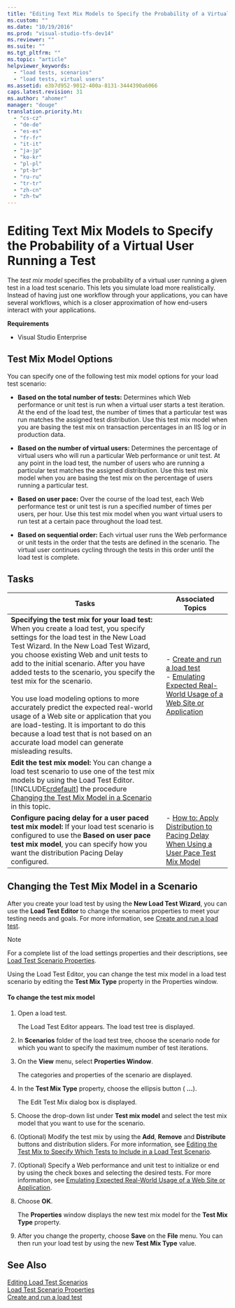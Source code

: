 ```yaml
---
title: "Editing Text Mix Models to Specify the Probability of a Virtual User Running a Test | testtitle"
ms.custom: ""
ms.date: "10/19/2016"
ms.prod: "visual-studio-tfs-dev14"
ms.reviewer: ""
ms.suite: ""
ms.tgt_pltfrm: ""
ms.topic: "article"
helpviewer_keywords: 
  - "load tests, scenarios"
  - "load tests, virtual users"
ms.assetid: e3b7d952-9012-400a-8131-3444390a6066
caps.latest.revision: 31
ms.author: "ahomer"
manager: "douge"
translation.priority.ht: 
  - "cs-cz"
  - "de-de"
  - "es-es"
  - "fr-fr"
  - "it-it"
  - "ja-jp"
  - "ko-kr"
  - "pl-pl"
  - "pt-br"
  - "ru-ru"
  - "tr-tr"
  - "zh-cn"
  - "zh-tw"
---
```

# Editing Text Mix Models to Specify the Probability of a Virtual User Running a Test
The *test mix model* specifies the probability of a virtual user running a given test in a load test scenario. This lets you simulate load more realistically. Instead of having just one workflow through your applications, you can have several workflows, which is a closer approximation of how end-users interact with your applications.  
  
 **Requirements**  
  
-   Visual Studio Enterprise  
  
## Test Mix Model Options  
 You can specify one of the following test mix model options for your load test scenario:  
  
-   **Based on the total number of tests:** Determines which Web performance or unit test is run when a virtual user starts a test iteration. At the end of the load test, the number of times that a particular test was run matches the assigned test distribution. Use this test mix model when you are basing the test mix on transaction percentages in an IIS log or in production data.  
  
-   **Based on the number of virtual users:** Determines the percentage of virtual users who will run a particular Web performance or unit test. At any point in the load test, the number of users who are running a particular test matches the assigned distribution. Use this test mix model when you are basing the test mix on the percentage of users running a particular test.  
  
-   **Based on user pace:** Over the course of the load test, each Web performance test or unit test is run a specified number of times per users, per hour. Use this test mix model when you want virtual users to run test at a certain pace throughout the load test.  
  
-   **Based on sequential order:** Each virtual user runs the Web performance or unit tests in the order that the tests are defined in the scenario. The virtual user continues cycling through the tests in this order until the load test is complete.  
  
## Tasks  
  
|Tasks|Associated Topics|  
|-----------|-----------------------|  
|**Specifying the test mix for your load test:** When you create a load test, you specify settings for the load test in the New Load Test Wizard. In the New Load Test Wizard, you choose existing Web and unit tests to add to the initial scenario. After you have added tests to the scenario, you specify the test mix for the scenario.<br /><br /> You use load modeling options to more accurately predict the expected real-world usage of a Web site or application that you are load-testing. It is important to do this because a load test that is not based on an accurate load model can generate misleading results.|-   [Create and run a load test](http://msdn.microsoft.com/en-us/7041cbcf-9ab1-4579-98ff-8f296aeaded4)<br />-   [Emulating Expected Real-World Usage of a Web Site or Application](../test/b7fae849-0538-40d1-ab35-2bb3a0fe4393.md)|  
|**Edit the test mix model:** You can change a load test scenario to use one of the test mix models by using the Load Test Editor. [!INCLUDE[crdefault](../code-quality/includes/crdefault_md.md)] the procedure [Changing the Test Mix Model in a Scenario](../test/e3b7d952-9012-400a-8131-3444390a6066.md#EditTestMixModelHowTo) in this topic.||  
|**Configure pacing delay for a user paced test mix model:** If your load test scenario is configured to use the **Based on user pace test mix model**, you can specify how you want the distribution Pacing Delay configured.|-   [How to: Apply Distribution to Pacing Delay When Using a User Pace Test Mix Model](../test/ae8b35f9-d465-4d72-8d7d-7b56ae6ffd22.md)|  
  
##  <a name="EditTestMixModelHowTo"></a> Changing the Test Mix Model in a Scenario  
 After you create your load test by using the **New Load Test Wizard**, you can use the **Load Test Editor** to change the scenarios properties to meet your testing needs and goals. For more information, see [Create and run a load test](http://msdn.microsoft.com/en-us/7041cbcf-9ab1-4579-98ff-8f296aeaded4).  
  
> [!NOTE]
>  For a complete list of the load settings properties and their descriptions, see [Load Test Scenario Properties](../test/load-test-scenario-properties.md).  
  
 Using the Load Test Editor, you can change the test mix model in a load test scenario by editing the **Test Mix Type** property in the Properties window.  
  
#### To change the test mix model  
  
1.  Open a load test.  
  
     The Load Test Editor appears. The load test tree is displayed.  
  
2.  In **Scenarios** folder of the load test tree, choose the scenario node for which you want to specify the maximum number of test iterations.  
  
3.  On the **View** menu, select **Properties Window**.  
  
     The categories and properties of the scenario are displayed.  
  
4.  In the **Test Mix Type** property, choose the ellipsis button ( **…**).  
  
     The Edit Test Mix dialog box is displayed.  
  
5.  Choose the drop-down list under **Test mix model** and select the test mix model that you want to use for the scenario.  
  
6.  (Optional) Modify the test mix by using the **Add**, **Remove** and **Distribute** buttons and distribution sliders. For more information, see [Editing the Test Mix to Specify Which Tests to Include in a Load Test Scenario](../test/303e1d70-5d98-424a-b51e-e0898e16d3f8.md).  
  
7.  (Optional) Specify a Web performance and unit test to initialize or end by using the check boxes and selecting the desired tests. For more information, see [Emulating Expected Real-World Usage of a Web Site or Application](../test/b7fae849-0538-40d1-ab35-2bb3a0fe4393.md).  
  
8.  Choose **OK**.  
  
     The **Properties** window displays the new test mix model for the **Test Mix Type** property.  
  
9. After you change the property, choose **Save** on the **File** menu. You can then run your load test by using the new **Test Mix Type** value.  
  
## See Also  
 [Editing Load Test Scenarios](../test/editing-load-test-scenarios-using-the-load-test-editor.md)   
 [Load Test Scenario Properties](../test/load-test-scenario-properties.md)   
 [Create and run a load test](http://msdn.microsoft.com/en-us/7041cbcf-9ab1-4579-98ff-8f296aeaded4)